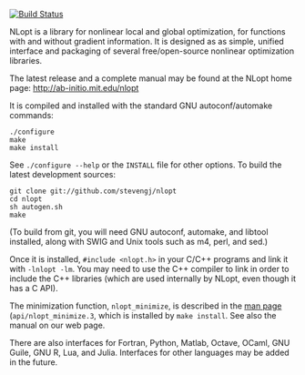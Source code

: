 [![Build Status](https://travis-ci.org/stevengj/nlopt.svg?branch=master)](https://travis-ci.org/stevengj/nlopt)

NLopt is a library for nonlinear local and global optimization, for
functions with and without gradient information.  It is designed as
as simple, unified interface and packaging of several free/open-source
nonlinear optimization libraries.

The latest release and a complete manual may be found at the NLopt
home page: http://ab-initio.mit.edu/nlopt

It is compiled and installed with the standard GNU autoconf/automake
commands:

    ./configure
    make
    make install

See `./configure --help` or the `INSTALL` file for other options.  To
build the latest development sources:

    git clone git://github.com/stevengj/nlopt
    cd nlopt
    sh autogen.sh
    make

(To build from git, you will need GNU autoconf, automake, and libtool
installed, along with SWIG and Unix tools such as m4, perl, and sed.)

Once it is installed, `#include <nlopt.h>` in your C/C++ programs and
link it with `-lnlopt -lm`.  You may need to use the C++ compiler to link
in order to include the C++ libraries (which are used internally by NLopt,
even though it has a C API).

The minimization function, `nlopt_minimize`, is described in the [man
page](http://en.wikipedia.org/wiki/Man_page) (`api/nlopt_minimize.3`,
which is installed by `make install`.  See also the manual on our
web page.

There are also interfaces for Fortran, Python, Matlab, Octave, OCaml,
GNU Guile, GNU R, Lua, and Julia.  Interfaces for other languages may
be added in the future.
